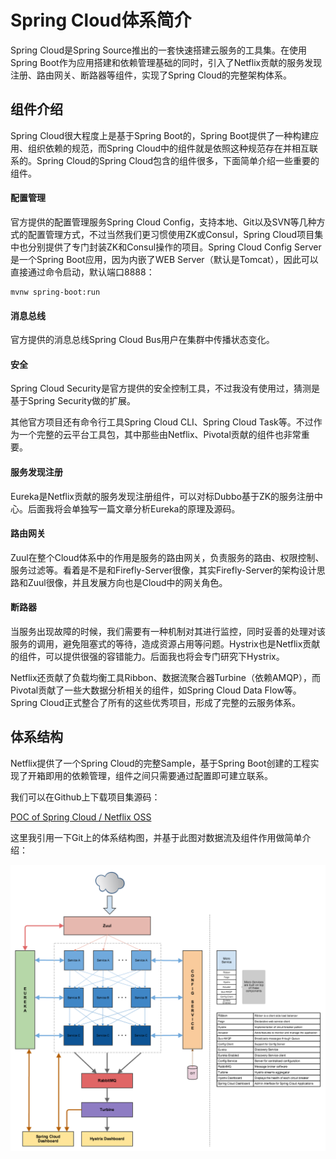# Spring Cloud体系简介

Spring Cloud是Spring Source推出的一套快速搭建云服务的工具集。在使用Spring Boot作为应用搭建和依赖管理基础的同时，引入了Netflix贡献的服务发现注册、路由网关、断路器等组件，实现了Spring Cloud的完整架构体系。

## 组件介绍

Spring Cloud很大程度上是基于Spring Boot的，Spring Boot提供了一种构建应用、组织依赖的规范，而Spring Cloud中的组件就是依照这种规范存在并相互联系的。Spring Cloud的Spring Cloud包含的组件很多，下面简单介绍一些重要的组件。

#### 配置管理

官方提供的配置管理服务Spring Cloud Config，支持本地、Git以及SVN等几种方式的配置管理方式，不过当然我们更习惯使用ZK或Consul，Spring Cloud项目集中也分别提供了专门封装ZK和Consul操作的项目。Spring Cloud Config Server是一个Spring Boot应用，因为内嵌了WEB Server（默认是Tomcat），因此可以直接通过命令启动，默认端口8888：

```
mvnw spring-boot:run
```

#### 消息总线

官方提供的消息总线Spring Cloud Bus用户在集群中传播状态变化。

#### 安全

Spring Cloud Security是官方提供的安全控制工具，不过我没有使用过，猜测是基于Spring Security做的扩展。

其他官方项目还有命令行工具Spring Cloud CLI、Spring Cloud Task等。不过作为一个完整的云平台工具包，其中那些由Netflix、Pivotal贡献的组件也非常重要。

#### 服务发现注册

Eureka是Netflix贡献的服务发现注册组件，可以对标Dubbo基于ZK的服务注册中心。后面我将会单独写一篇文章分析Eureka的原理及源码。

#### 路由网关

Zuul在整个Cloud体系中的作用是服务的路由网关，负责服务的路由、权限控制、服务过滤等。看着是不是和Firefly-Server很像，其实Firefly-Server的架构设计思路和Zuul很像，并且发展方向也是Cloud中的网关角色。

#### 断路器

当服务出现故障的时候，我们需要有一种机制对其进行监控，同时妥善的处理对该服务的调用，避免阻塞式的等待，造成资源占用等问题。Hystrix也是Netflix贡献的组件，可以提供很强的容错能力。后面我也将会专门研究下Hystrix。

Netflix还贡献了负载均衡工具Ribbon、数据流聚合器Turbine（依赖AMQP），而Pivotal贡献了一些大数据分析相关的组件，如Spring Cloud Data Flow等。Spring Cloud正式整合了所有的这些优秀项目，形成了完整的云服务体系。

## 体系结构

Netflix提供了一个Spring Cloud的完整Sample，基于Spring Boot创建的工程实现了开箱即用的依赖管理，组件之间只需要通过配置即可建立联系。

我们可以在Github上下载项目集源码：

[POC of Spring Cloud / Netflix OSS](https://github.com/Oreste-Luci/netflix-oss-example)

这里我引用一下Git上的体系结构图，并基于此图对数据流及组件作用做简单介绍：

![](https://github.com/gulfer/gulfer.github.io/blob/master/pic/netflix-oss-example.png)


    

